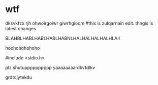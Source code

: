 # wtf


dksvkfzx
rjh ohwoirgoiwr giwrhgioqm
#this is zulqarnain edit. thngis is latest changes

BLAHBLHABLHABLHABLHABNLHALHALHALHALHLA!!

hoohohohohoho

#include <stdio.h>

plz shutupppppppppp yaaaaaaaardkvfdlkv

grdtdjytekdu